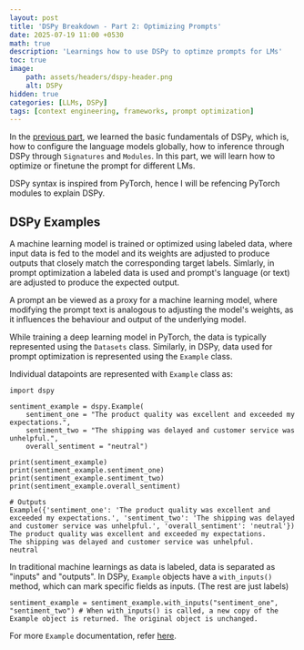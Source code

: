 ```yaml
---
layout: post
title: 'DSPy Breakdown - Part 2: Optimizing Prompts'
date: 2025-07-19 11:00 +0530
math: true
description: 'Learnings how to use DSPy to optimze prompts for LMs'
toc: true
image:
    path: assets/headers/dspy-header.png
    alt: DSPy
hidden: true
categories: [LLMs, DSPy]
tags: [context engineering, frameworks, prompt optimization]
---
```


In the [previous part](https://ashishsinghal.ai/posts/dspy-part-1/), we learned the basic fundamentals of DSPy, which is, how to configure the language models globally, how to inference through DSPy through `Signatures` and `Modules`. In this part, we will learn how to optimize or finetune the prompt for different LMs.

DSPy syntax is inspired from PyTorch, hence I will be refencing PyTorch modules to explain DSPy.

## DSPy Examples
A machine learning model is trained or optimized using labeled data, where input data is fed to the model and its weights are adjusted to produce outputs that closely match the corresponding target labels. Simlarly, in prompt optimization a labeled data is used and prompt's language (or text) are adjusted to produce the expected output.

A prompt an be viewed as a proxy for a machine learning model, where modifying the prompt text is analogous to adjusting the model's weights, as it influences the behaviour and output of the underlying model.
 
While training a deep learning model in PyTorch, the data is typically represented using the `Datasets` class. Similarly, in DSPy, data used for prompt optimization is represented using the `Example` class.

Individual datapoints are represented with `Example` class as:

```
import dspy

sentiment_example = dspy.Example(
    sentiment_one = "The product quality was excellent and exceeded my expectations.",
    sentiment_two = "The shipping was delayed and customer service was unhelpful.",
    overall_sentiment = "neutral")

print(sentiment_example)
print(sentiment_example.sentiment_one)
print(sentiment_example.sentiment_two)
print(sentiment_example.overall_sentiment)

# Outputs
Example({'sentiment_one': 'The product quality was excellent and exceeded my expectations.', 'sentiment_two': 'The shipping was delayed and customer service was unhelpful.', 'overall_sentiment': 'neutral'})
The product quality was excellent and exceeded my expectations.
The shipping was delayed and customer service was unhelpful.
neutral
```

In traditional machine learnings as data is labeled, data is separated as "inputs" and "outputs". In DSPy, `Example` objects have a `with_inputs()` method, which can mark specific fields as inputs. (The rest are just labels)

```
sentiment_example = sentiment_example.with_inputs("sentiment_one", "sentiment_two") # When with_inputs() is called, a new copy of the Example object is returned. The original object is unchanged.
```

For more `Example` documentation, refer [here](https://dspy.ai/deep-dive/data-handling/examples/).